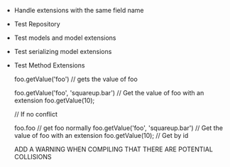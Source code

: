 * Handle extensions with the same field name
* Test Repository
* Test models and model extensions
* Test serializing model extensions
* Test Method Extensions

    foo.getValue('foo') // gets the value of foo 

    foo.getValue('foo', 'squareup.bar') // Get the value of foo with an extension
    foo.getValue(10);

    // If no conflict

    foo.foo // get foo normally
    foo.getValue('foo', 'squareup.bar') // Get the value of foo with an extension
    foo.getValue(10); // Get by id


    ADD A WARNING WHEN COMPILING THAT THERE ARE POTENTIAL COLLISIONS
